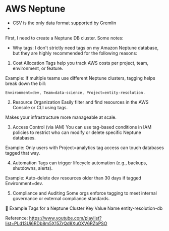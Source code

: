 # AWS Neptune

- CSV is the only data format supported by Gremlin
- 

First, I need to create a Neptune DB cluster. Some notes:
- Why tags:
I don't strictly need tags on my Amazon Neptune database, but they are highly recommended for the following reasons:

1. Cost Allocation
Tags help you track AWS costs per project, team, environment, or feature.

Example: If multiple teams use different Neptune clusters, tagging helps break down the bill:

    Environment=dev, Team=data-science, Project=entity-resolution.

2. Resource Organization
Easily filter and find resources in the AWS Console or CLI using tags.

Makes your infrastructure more manageable at scale.

3. Access Control (via IAM)
You can use tag-based conditions in IAM policies to restrict who can modify or delete specific Neptune databases.

Example: Only users with Project=analytics tag access can touch databases tagged that way.

4. Automation
Tags can trigger lifecycle automation (e.g., backups, shutdowns, alerts).

Example: Auto-delete dev resources older than 30 days if tagged Environment=dev.

5. Compliance and Auditing
Some orgs enforce tagging to meet internal governance or external compliance standards.

📝 Example Tags for a Neptune Cluster
Key	Value
Name	entity-resolution-db


Reference: https://www.youtube.com/playlist?list=PLd13Ui6RDb8m5X15ZrQd8XuOXV6RZbPSO 

